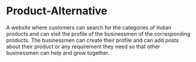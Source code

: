 # Product-Alternative
A website where customers can search for the categories of Indian products and can visit the profile of the businessmen of the corresponding products.
The businessmen can create their profile and can add posts about their product or any requirement they need so that other businessmen can help and grow together.
